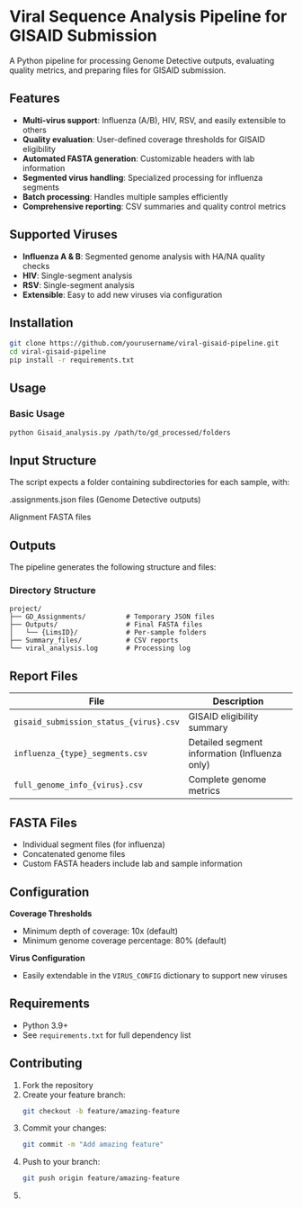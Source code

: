# Viral Sequence Analysis Pipeline for GISAID Submission

A Python pipeline for processing Genome Detective outputs, evaluating quality metrics, and preparing files for GISAID submission.

## Features

- **Multi-virus support**: Influenza (A/B), HIV, RSV, and easily extensible to others
- **Quality evaluation**: User-defined coverage thresholds for GISAID eligibility
- **Automated FASTA generation**: Customizable headers with lab information
- **Segmented virus handling**: Specialized processing for influenza segments
- **Batch processing**: Handles multiple samples efficiently
- **Comprehensive reporting**: CSV summaries and quality control metrics

## Supported Viruses

- **Influenza A & B**: Segmented genome analysis with HA/NA quality checks
- **HIV**: Single-segment analysis
- **RSV**: Single-segment analysis
- **Extensible**: Easy to add new viruses via configuration

## Installation

```bash
git clone https://github.com/yourusername/viral-gisaid-pipeline.git
cd viral-gisaid-pipeline
pip install -r requirements.txt
```

## Usage

### Basic Usage
```bash
python Gisaid_analysis.py /path/to/gd_processed/folders
```
## Input Structure

The script expects a folder containing subdirectories for each sample, with:

.assignments.json files (Genome Detective outputs)

Alignment FASTA files

## Outputs

The pipeline generates the following structure and files:

### Directory Structure
```text
project/
├── GD_Assignments/          # Temporary JSON files
├── Outputs/                 # Final FASTA files
│   └── {LimsID}/            # Per-sample folders
├── Summary_files/           # CSV reports
└── viral_analysis.log       # Processing log
```

## Report Files

| File | Description |
|------|-------------|
| `gisaid_submission_status_{virus}.csv` | GISAID eligibility summary |
| `influenza_{type}_segments.csv` | Detailed segment information (Influenza only) |
| `full_genome_info_{virus}.csv` | Complete genome metrics |

## FASTA Files

- Individual segment files (for influenza)
- Concatenated genome files  
- Custom FASTA headers include lab and sample information

## Configuration

**Coverage Thresholds**
- Minimum depth of coverage: 10x (default)
- Minimum genome coverage percentage: 80% (default)

**Virus Configuration**
- Easily extendable in the `VIRUS_CONFIG` dictionary to support new viruses

## Requirements

- Python 3.9+
- See `requirements.txt` for full dependency list

## Contributing

1. Fork the repository
2. Create your feature branch:
   ```bash
   git checkout -b feature/amazing-feature
   ```
3. Commit your changes:
   ```bash
   git commit -m "Add amazing feature"
   ```
4. Push to your branch:
   ```bash
   git push origin feature/amazing-feature
   ```
6. 
